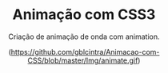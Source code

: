 <center><h1>Animação com CSS3</h1></centerFeatures>

<p>Criação de animação de onda com animation.</p>

(https://github.com/gblcintra/Animacao-com-CSS/blob/master/Img/animate.gif)

